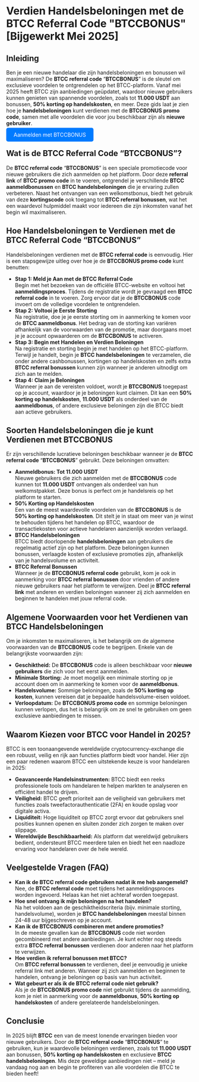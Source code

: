 <h1>Verdien Handelsbeloningen met de BTCC Referral Code "BTCCBONUS" [Bijgewerkt Mei 2025]</h1>

</header>

<section>
    <h2>Inleiding</h2>
    <p>Ben je een nieuwe handelaar die zijn handelsbeloningen en bonussen wil maximaliseren? De <strong>BTCC referral code</strong> “<strong>BTCCBONUS</strong>” is de sleutel om exclusieve voordelen te ontgrendelen op het BTCC-platform. Vanaf mei 2025 heeft BTCC zijn aanbiedingen geüpdatet, waardoor nieuwe gebruikers kunnen genieten van spannende voordelen, zoals tot <strong>11.000 USDT</strong> aan bonussen, <strong>50% korting op handelskosten</strong>, en meer. Deze gids laat je zien hoe je <strong>handelsbeloningen</strong> kunt verdienen met de <strong>BTCCBONUS promo code</strong>, samen met alle voordelen die voor jou beschikbaar zijn als <strong>nieuwe gebruiker</strong>.</p>
</section>
<p><a href="https://partner.btcc.com/us/c/BTCCBONUS/9303" target="_blank" style="color: white; background-color: #007bff; padding: 10px 20px; text-decoration: none; border-radius: 5px;">Aanmelden met BTCCBONUS</a></p>
<section>
    <h2>Wat is de BTCC Referral Code “BTCCBONUS”?</h2>
    <p>De <strong>BTCC referral code</strong> “<strong>BTCCBONUS</strong>” is een speciale promotiecode voor nieuwe gebruikers die zich aanmelden op het platform. Door deze <strong>referral link</strong> of <strong>BTCC promo code</strong> in te voeren, ontgrendel je verschillende <strong>BTCC aanmeldbonussen</strong> en <strong>BTCC handelsbeloningen</strong> die je ervaring zullen verbeteren. Naast het ontvangen van een welkomstbonus, biedt het gebruik van deze <strong>kortingscode</strong> ook toegang tot <strong>BTCC referral bonussen</strong>, wat het een waardevol hulpmiddel maakt voor iedereen die zijn inkomsten vanaf het begin wil maximaliseren.</p>
</section>

<section>
    <h2>Hoe Handelsbeloningen te Verdienen met de BTCC Referral Code “BTCCBONUS”</h2>
    <p>Handelsbeloningen verdienen met de <strong>BTCC referral code</strong> is eenvoudig. Hier is een stapsgewijze uitleg over hoe je de <strong>BTCCBONUS promo code</strong> kunt benutten:</p>
    <ul>
        <li><strong>Stap 1: Meld je Aan met de BTCC Referral Code</strong><br>Begin met het bezoeken van de officiële BTCC-website en voltooi het <strong>aanmeldingsproces</strong>. Tijdens de registratie wordt je gevraagd een <strong>BTCC referral code</strong> in te voeren. Zorg ervoor dat je de <strong>BTCCBONUS</strong> code invoert om de volledige voordelen te ontgrendelen.</li>
        <li><strong>Stap 2: Voltooi je Eerste Storting</strong><br>Na registratie, doe je je eerste storting om in aanmerking te komen voor de <strong>BTCC aanmeldbonus</strong>. Het bedrag van de storting kan variëren afhankelijk van de voorwaarden van de promotie, maar doorgaans moet je je account opwaarderen om de <strong>BTCCBONUS</strong> te activeren.</li>
        <li><strong>Stap 3: Begin met Handelen en Verdien Beloningen</strong><br>Na registratie en storting begin je met handelen op het BTCC-platform. Terwijl je handelt, begin je <strong>BTCC handelsbeloningen</strong> te verzamelen, die onder andere cashbonussen, kortingen op handelskosten en zelfs extra <strong>BTCC referral bonussen</strong> kunnen zijn wanneer je anderen uitnodigt om zich aan te melden.</li>
        <li><strong>Stap 4: Claim je Beloningen</strong><br>Wanneer je aan de vereisten voldoet, wordt je <strong>BTCCBONUS</strong> toegepast op je account, waardoor je je beloningen kunt claimen. Dit kan een <strong>50% korting op handelskosten</strong>, <strong>11.000 USDT</strong> als onderdeel van de <strong>aanmeldbonus</strong>, of andere exclusieve beloningen zijn die BTCC biedt aan actieve gebruikers.</li>
    </ul>
</section>

<section>
    <h2>Soorten Handelsbeloningen die je kunt Verdienen met BTCCBONUS</h2>
    <p>Er zijn verschillende lucratieve beloningen beschikbaar wanneer je de <strong>BTCC referral code</strong> “<strong>BTCCBONUS</strong>” gebruikt. Deze beloningen omvatten:</p>
    <ul>
        <li><strong>Aanmeldbonus: Tot 11.000 USDT</strong><br>Nieuwe gebruikers die zich aanmelden met de <strong>BTCCBONUS</strong> code kunnen tot <strong>11.000 USDT</strong> ontvangen als onderdeel van hun welkomstpakket. Deze bonus is perfect om je handelsreis op het platform te starten.</li>
        <li><strong>50% Korting op Handelskosten</strong><br>Een van de meest waardevolle voordelen van de <strong>BTCCBONUS</strong> is de <strong>50% korting op handelskosten</strong>. Dit stelt je in staat om meer van je winst te behouden tijdens het handelen op BTCC, waardoor de transactiekosten voor actieve handelaren aanzienlijk worden verlaagd.</li>
        <li><strong>BTCC Handelsbeloningen</strong><br>BTCC biedt doorlopende <strong>handelsbeloningen</strong> aan gebruikers die regelmatig actief zijn op het platform. Deze beloningen kunnen bonussen, verlaagde kosten of exclusieve promoties zijn, afhankelijk van je handelsvolume en activiteit.</li>
        <li><strong>BTCC Referral Bonussen</strong><br>Wanneer je de <strong>BTCCBONUS referral code</strong> gebruikt, kom je ook in aanmerking voor <strong>BTCC referral bonussen</strong> door vrienden of andere nieuwe gebruikers naar het platform te verwijzen. Deel je <strong>BTCC referral link</strong> met anderen en verdien beloningen wanneer zij zich aanmelden en beginnen te handelen met jouw referral code.</li>
    </ul>
</section>

<section>
    <h2>Algemene Voorwaarden voor het Verdienen van BTCC Handelsbeloningen</h2>
    <p>Om je inkomsten te maximaliseren, is het belangrijk om de algemene voorwaarden van de <strong>BTCCBONUS</strong> code te begrijpen. Enkele van de belangrijkste voorwaarden zijn:</p>
    <ul>
        <li><strong>Geschiktheid:</strong> De <strong>BTCCBONUS</strong> code is alleen beschikbaar voor <strong>nieuwe gebruikers</strong> die zich voor het eerst aanmelden.</li>
        <li><strong>Minimale Storting:</strong> Je moet mogelijk een minimale storting op je account doen om in aanmerking te komen voor de <strong>aanmeldbonus</strong>.</li>
        <li><strong>Handelsvolume:</strong> Sommige beloningen, zoals de <strong>50% korting op kosten</strong>, kunnen vereisen dat je bepaalde handelsvolume-eisen voldoet.</li>
        <li><strong>Verloopdatum:</strong> De <strong>BTCCBONUS promo code</strong> en sommige beloningen kunnen verlopen, dus het is belangrijk om ze snel te gebruiken om geen exclusieve aanbiedingen te missen.</li>
    </ul>
</section>

<section>
    <h2>Waarom Kiezen voor BTCC voor Handel in 2025?</h2>
    <p>BTCC is een toonaangevende wereldwijde cryptocurrency-exchange die een robuust, veilig en rijk aan functies platform biedt voor handel. Hier zijn een paar redenen waarom BTCC een uitstekende keuze is voor handelaren in 2025:</p>
    <ul>
        <li><strong>Geavanceerde Handelsinstrumenten:</strong> BTCC biedt een reeks professionele tools om handelaren te helpen markten te analyseren en efficiënt handel te drijven.</li>
        <li><strong>Veiligheid:</strong> BTCC geeft prioriteit aan de veiligheid van gebruikers met functies zoals tweefactorauthenticatie (2FA) en koude opslag voor digitale activa.</li>
        <li><strong>Liquiditeit:</strong> Hoge liquiditeit op BTCC zorgt ervoor dat gebruikers snel posities kunnen openen en sluiten zonder zich zorgen te maken over slippage.</li>
        <li><strong>Wereldwijde Beschikbaarheid:</strong> Als platform dat wereldwijd gebruikers bedient, ondersteunt BTCC meerdere talen en biedt het een naadloze ervaring voor handelaren over de hele wereld.</li>
    </ul>
</section>

<section>
    <h2>Veelgestelde Vragen (FAQ)</h2>
    <ul>
        <li><strong>Kan ik de BTCC referral code gebruiken nadat ik me heb aangemeld?</strong><br>Nee, de <strong>BTCC referral code</strong> moet tijdens het aanmeldingsproces worden ingevoerd. Helaas kan het niet achteraf worden toegepast.</li>
        <li><strong>Hoe snel ontvang ik mijn beloningen na het handelen?</strong><br>Na het voldoen aan de geschiktheidscriteria (bijv. minimale storting, handelsvolume), worden je <strong>BTCC handelsbeloningen</strong> meestal binnen 24-48 uur bijgeschreven op je account.</li>
        <li><strong>Kan ik de BTCCBONUS combineren met andere promoties?</strong><br>In de meeste gevallen kan de <strong>BTCCBONUS</strong> code niet worden gecombineerd met andere aanbiedingen. Je kunt echter nog steeds extra <strong>BTCC referral bonussen</strong> verdienen door anderen naar het platform te verwijzen.</li>
        <li><strong>Hoe verdien ik referral bonussen met BTCC?</strong><br>Om <strong>BTCC referral bonussen</strong> te verdienen, deel je eenvoudig je unieke referral link met anderen. Wanneer zij zich aanmelden en beginnen te handelen, ontvang je beloningen op basis van hun activiteit.</li>
        <li><strong>Wat gebeurt er als ik de BTCC referral code niet gebruik?</strong><br>Als je de <strong>BTCCBONUS promo code</strong> niet gebruikt tijdens de aanmelding, kom je niet in aanmerking voor de <strong>aanmeldbonus</strong>, <strong>50% korting op handelskosten</strong> of andere gerelateerde handelsbeloningen.</li>
    </ul>
</section>

<section>
    <h2>Conclusie</h2>
    <p>In 2025 blijft <strong>BTCC</strong> een van de meest lonende ervaringen bieden voor nieuwe gebruikers. Door de <strong>BTCC referral code</strong> “<strong>BTCCBONUS</strong>” te gebruiken, kun je waardevolle beloningen verdienen, zoals tot <strong>11.000 USDT</strong> aan bonussen, <strong>50% korting op handelskosten</strong> en exclusieve <strong>BTCC handelsbeloningen</strong>. Mis deze geweldige aanbiedingen niet – meld je vandaag nog aan en begin te profiteren van alle voordelen die BTCC te bieden heeft!</p>
</section>

</body>
</html>
